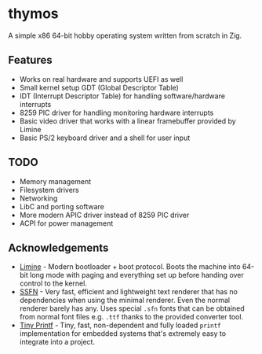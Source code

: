 # thymos
A simple x86 64-bit hobby operating system written from scratch in Zig.

## Features
- Works on real hardware and supports UEFI as well
- Small kernel setup GDT (Global Descriptor Table)
- IDT (Interrupt Descriptor Table) for handling software/hardware interrupts
- 8259 PIC driver for handling monitoring hardware interrupts
- Basic video driver that works with a linear framebuffer provided by Limine
- Basic PS/2 keyboard driver and a shell for user input

## TODO
- Memory management
- Filesystem drivers
- Networking
- LibC and porting software
- More modern APIC driver instead of 8259 PIC driver
- ACPI for power management

## Acknowledgements
- [Limine](https://limine-bootloader.org/) - Modern bootloader + boot protocol. Boots the machine into 64-bit long mode
with paging and everything set up before handing over control to the kernel.
- [SSFN](https://gitlab.com/bztsrc/scalable-font2/) - Very fast, efficient and lightweight text renderer that has no
dependencies when using the minimal renderer. Even the normal renderer barely has any. Uses special `.sfn` fonts that
can be obtained from normal font files e.g. `.ttf` thanks to the provided converter tool.
- [Tiny Printf](https://github.com/mpaland/printf) - Tiny, fast, non-dependent and fully loaded `printf` implementation
for embedded systems that's extremely easy to integrate into a project.
